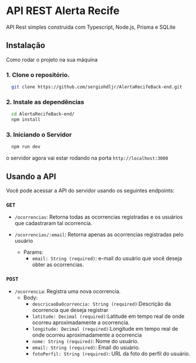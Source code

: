 # API REST Alerta Recife

API Rest simples construida com Typescript, Node.js, Prisma e SQLite

## Instalação

Como rodar o projeto na sua máquina

### 1. Clone o repositório.

```bash
  git clone https://github.com/sergiohdljr/AlertaRecifeBack-end.git
```

### 2. Instale as dependências

```bash
  cd AlertaRecifeBack-end/
  npm install
```

### 3. Iniciando o Servidor

```bash
  npm run dev
```

o servidor agora vai estar rodando na porta `http://localhost:3000`

## Usando a API

Você pode acessar a API do servidor usando os seguintes endpoints:

### `GET`

- `/ocorrencias`: Retorna todas as ocorrencias registradas e os usuários que cadastraram tal ocorrencia.

- `/ocorrencias/:email`: Retorna apenas as ocorrencias registradas pelo usuário
  - Params:
    - `email: String (required)`: e-mail do usuário que você deseja obter as ocorrencias.

### `POST`

- `/ocorrencia`: Registra uma nova ocorrencia.
  - Body:
    - `descricaoDaOcorrencia: String (required)`:Descrição da ocorrencia que deseja registrar
    - `latitude: Decimal (required)`:Latitude em tempo real de onde ocorreu aproximadamente a ocorrencia.
    - `longitude: Decimal (required)`:Longitude em tempo real de onde ocorreu aproximadamente a ocorrencia
    - `nome: String (required)`: Nome do usuário.
    - `email: String (required)`: Email do usuário.
    - `fotoPerfil: String (required)`: URL da foto do perfil do usuário.
